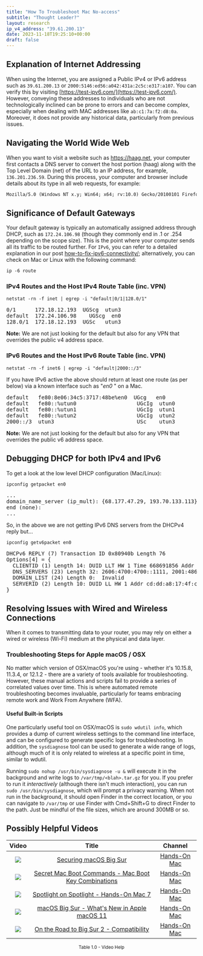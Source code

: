 ```yaml
---
title: "How To Troubleshoot Mac No-access"
subtitle: "Thought Leader?"
layout: research
ip_v4_address: "39.61.200.13"
date: 2023-11-18T19:25:10+00:00
draft: false
---
```


## Explanation of Internet Addressing

When using the Internet, you are assigned a Public IPv4 or IPv6 address such as ```39.61.200.13``` or ```2000:5146:ed56:a042:431a:2c5c:e317:a107```. You can verify this by visiting [https://test-ipv6.com/](https://test-ipv6.com/). However, conveying these addresses to individuals who are not technologically inclined can be prone to errors and can become complex, especially when dealing with MAC addresses like ```ab:c1:7a:f2:d8:0a```. Moreover, it does not provide any historical data, particularly from previous issues.
## Navigating the World Wide Web
When you want to visit a website such as https://haag.net, your computer first contacts a DNS server to convert the host portion (haag) along with the Top Level Domain (net) of the URL to an IP address, for example, ```136.201.236.59```. During this process, your computer and browser include details about its type in all web requests, for example:
```html
Mozilla/5.0 (Windows NT x.y; Win64; x64; rv:10.0) Gecko/20100101 Firefox/10.0
```
## Significance of Default Gateways
Your default gateway is typically an automatically assigned address through DHCP, such as ```172.24.106.98``` (though they commonly end in .1 or .254 depending on the scope size). This is the point where your computer sends all its traffic to be routed further. For ```IPv6```, you can refer to a detailed explanation in our post [how-to-fix-ipv6-connectivity/](/blog/how-to-fix-ipv6-connectivity/); alternatively, you can check on Mac or Linux with the following command:
```html
ip -6 route
```
### IPv4 Routes and the Host IPv4 Route Table (inc. VPN)
```netstat -rn -f inet | egrep -i "default|0/1|128.0/1"```

<pre>
0/1      172.18.12.193  UGScg  utun3
default  172.24.106.98    UGScg  en0
128.0/1  172.18.12.193  UGSc   utun3</pre>

**Note:** We are not just looking for the default but also for any VPN that overrides the public v4 address space.

### IPv6 Routes and the Host IPv6 Route Table (inc. VPN)
```netstat -rn -f inet6 | egrep -i "default|2000::/3"```

If you have IPv6 active the above should return at least one route (as per below) via a known interface such as "_en0_ " on a Mac. 

<pre>
default   fe80:8e06:34c5:3717:48be%en0  UGcg   en0
default   fe80::%utun0                   UGcIg  utun0
default   fe80::%utun1                   UGcIg  utun1
default   fe80::%utun2                   UGcIg  utun2
2000::/3  utun3                          USc    utun3</pre>

**Note:** We are not just looking for the default but also for any VPN that overrides the public v6 address space.
<br>

## Debugging DHCP for both IPv4 and IPv6

To get a look at the low level DHCP configuration (Mac/Linux): 

```ipconfig getpacket en0```

<pre>
...
domain_name_server (ip_mult): {68.177.47.29, 193.70.133.113}
end (none):
...</pre>

So, in the above we are not getting IPv6 DNS servers from the DHCPv4 reply but...

```ipconfig getv6packet en0```

<pre>
DHCPv6 REPLY (7) Transaction ID 0x80940b Length 76
Options[4] = {
  CLIENTID (1) Length 14: DUID LLT HW 1 Time 668691856 Addr ab:c1:7a:f2:d8:0a
  DNS_SERVERS (23) Length 32: 2606:4700:4700::1111, 2001:4860:4860::8844
  DOMAIN_LIST (24) Length 0:  Invalid
  SERVERID (2) Length 10: DUID LL HW 1 Addr cd:dd:a8:17:4f:ce
}</pre>




## Resolving Issues with Wired and Wireless Connections
When it comes to transmitting data to your router, you may rely on either a wired or wireless (Wi-Fi) medium at the physical and data layer.
### Troubleshooting Steps for Apple macOS / OSX
No matter which version of OSX/macOS you're using - whether it's 10.15.8, 11.3.4, or 12.1.2 - there are a variety of tools available for troubleshooting. However, these manual actions and scripts fail to provide a series of correlated values over time. This is where automated remote troubleshooting becomes invaluable, particularly for teams embracing remote work and Work From Anywhere (WFA).
#### Useful Built-in Scripts
One particularly useful tool on OSX/macOS is ```sudo wdutil info```, which provides a dump of current wireless settings to the command line interface, and can be configured to generate specific logs for troubleshooting. In addition, the ```sysdiagnose``` tool can be used to generate a wide range of logs, although much of it is only related to wireless at a specific point in time, similar to wdutil.

Running ```sudo nohup /usr/bin/sysdiagnose -u &``` will execute it in the background and write logs to ```/var/tmp/<blah>.tar.gz``` for you. If you prefer to run it *interactively* (although there isn't much interaction), you can run ```sudo /usr/bin/sysdiagnose```, which will prompt a privacy warning. When not run in the background, it should open Finder in the correct location, or you can navigate to ```/var/tmp``` or use Finder with Cmd+Shift+G to direct Finder to the path. Just be mindful of the file sizes, which are around 300MB or so.
## Possibly Helpful Videos

<link href="/plugins/lity/css/lity.min.css" rel="stylesheet">
<script src="/plugins/lity/js/lity.min.js"></script>
<div class="table1-start"></div>

|Video | Title | Channel |
| :---: | :---: | :---: |
|<a href="https://www.youtube.com/watch?v=7KdhJimuhNw" data-lity><img src="https://i.ytimg.com/vi/7KdhJimuhNw/default.jpg" class="img-fluid"></a>|<a href="https://www.youtube.com/watch?v=7KdhJimuhNw" data-lity>Securing macOS Big Sur</a>|<a target="_blank" href="https://www.youtube.com/channel/UCg43DP8MdHVcl4rFK_delBg" >Hands-On Mac</a>|
|<a href="https://www.youtube.com/watch?v=VwNYWAxHCgM" data-lity><img src="https://i.ytimg.com/vi/VwNYWAxHCgM/default.jpg" class="img-fluid"></a>|<a href="https://www.youtube.com/watch?v=VwNYWAxHCgM" data-lity>Secret Mac Boot Commands - Mac Boot Key Combinations</a>|<a target="_blank" href="https://www.youtube.com/channel/UCg43DP8MdHVcl4rFK_delBg" >Hands-On Mac</a>|
|<a href="https://www.youtube.com/watch?v=RslZ4W1EPqk" data-lity><img src="https://i.ytimg.com/vi/RslZ4W1EPqk/default.jpg" class="img-fluid"></a>|<a href="https://www.youtube.com/watch?v=RslZ4W1EPqk" data-lity>Spotlight on Spotlight - Hands-On Mac 7</a>|<a target="_blank" href="https://www.youtube.com/channel/UCg43DP8MdHVcl4rFK_delBg" >Hands-On Mac</a>|
|<a href="https://www.youtube.com/watch?v=JMKi6o9kaZI" data-lity><img src="https://i.ytimg.com/vi/JMKi6o9kaZI/default.jpg" class="img-fluid"></a>|<a href="https://www.youtube.com/watch?v=JMKi6o9kaZI" data-lity>macOS Big Sur - What&#39;s New in Apple macOS 11</a>|<a target="_blank" href="https://www.youtube.com/channel/UCg43DP8MdHVcl4rFK_delBg" >Hands-On Mac</a>|
|<a href="https://www.youtube.com/watch?v=HEbK-Tignuc" data-lity><img src="https://i.ytimg.com/vi/HEbK-Tignuc/default.jpg" class="img-fluid"></a>|<a href="https://www.youtube.com/watch?v=HEbK-Tignuc" data-lity>On the Road to Big Sur 2 - Compatibility</a>|<a target="_blank" href="https://www.youtube.com/channel/UCg43DP8MdHVcl4rFK_delBg" >Hands-On Mac</a>|

<center><small>Table 1.0 - Video Help</small></center>
 <br>
<div class="table1-end"></div>
<script type="text/javascript">
(function() {
    $('div.table1-start').nextUntil('div.table1-end', 'table').addClass('table thead-dark table-striped table-responsive rounded').attr('id', 't1');
    $('#t1').find('thead').addClass('thead-dark');
})();
</script>
